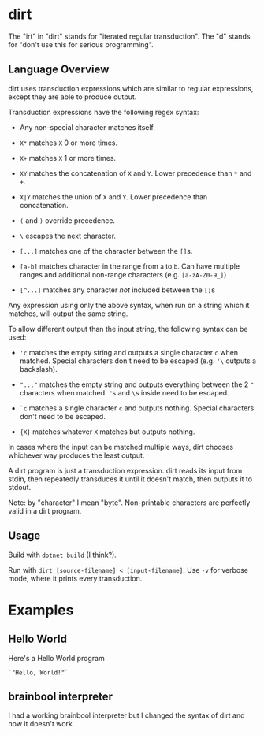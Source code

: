 # dirt

The "irt" in "dirt" stands for "iterated regular transduction". The "d" stands for "don't use this for serious programming".

Language Overview
-----------------

dirt uses transduction expressions which are similar to regular expressions, except they are able to produce output.

Transduction expressions have the following regex syntax:

- Any non-special character matches itself.

- `X*` matches `X` 0 or more times.

- `X+` matches `X` 1 or more times.

- `XY` matches the concatenation of `X` and `Y`. Lower precedence than `*` and `+`.

- `X|Y` matches the union of `X` and `Y`. Lower precedence than concatenation.

- `(` and `)` override precedence.

- `\` escapes the next character.

- `[...]` matches one of the character between the `[]`s.

- `[a-b]` matches character in the range from `a` to `b`. Can have multiple ranges and additional non-range characters (e.g. `[a-zA-Z0-9_]`)

- `[^...]` matches any character *not* included between the `[]`s

Any expression using only the above syntax, when run on a string which it matches, will output the same string.

To allow different output than the input string, the following syntax can be used:

- `'c` matches the empty string and outputs a single character `c` when matched. Special characters don't need to be escaped (e.g. `'\` outputs a backslash).

- `"..."` matches the empty string and outputs everything between the 2 `"` characters when matched. `"`s and `\`s inside need to be escaped.

- `` `c `` matches a single character `c` and outputs nothing. Special characters don't need to be escaped.

- `{X}` matches whatever `X` matches but outputs nothing.

In cases where the input can be matched multiple ways, dirt chooses whichever way produces the least output.

A dirt program is just a transduction expression. dirt reads its input from stdin, then repeatedly transduces it until it doesn't match, then outputs it to stdout.

Note: by "character" I mean "byte". Non-printable characters are perfectly valid in a dirt program.

Usage
-----

Build with `dotnet build` (I think?).

Run with `dirt [source-filename] < [input-filename]`. Use `-v` for verbose mode, where it prints every transduction.

# Examples

Hello World
-----------

Here's a Hello World program

    `"Hello, World!"`


brainbool interpreter
---------------------

I had a working brainbool interpreter but I changed the syntax of dirt and now it doesn't work.